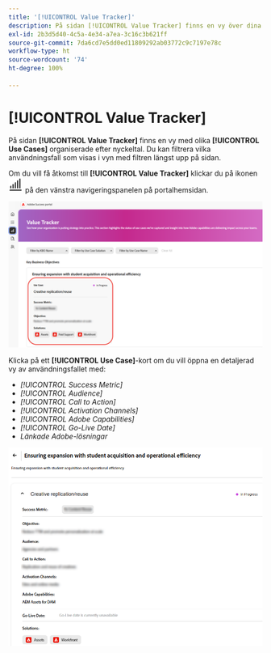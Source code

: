 ```yaml
---
title: '[!UICONTROL Value Tracker]'
description: På sidan [!UICONTROL Value Tracker] finns en vy över dina [!UICONTROL Use Cases] organiserade efter nyckeltal.
exl-id: 2b3d5d40-4c5a-4e34-a7ea-3c16c3b621ff
source-git-commit: 7da6cd7e5dd0ed11809292ab03772c9c7197e78c
workflow-type: ht
source-wordcount: '74'
ht-degree: 100%

---
```


# [!UICONTROL Value Tracker]

På sidan **[!UICONTROL Value Tracker]** finns en vy med olika **[!UICONTROL Use Cases]** organiserade efter nyckeltal. Du kan filtrera vilka användningsfall som visas i vyn med filtren längst upp på sidan.

Om du vill få åtkomst till **[!UICONTROL Value Tracker]** klickar du på ikonen ![value-tracker-icon](/help/adobe-success-portal/assets/value-tracker-icon.png) på den vänstra navigeringspanelen på portalhemsidan.

![value-tracker-landing-page](/help/adobe-success-portal/assets/value-tracker-landing-page.png)

Klicka på ett **[!UICONTROL Use Case]**-kort om du vill öppna en detaljerad vy av användningsfallet med:

* *[!UICONTROL Success Metric]*
* *[!UICONTROL Audience]*
* *[!UICONTROL Call to Action]*
* *[!UICONTROL Activation Channels]*
* *[!UICONTROL Adobe Capabilities]*
* *[!UICONTROL Go-Live Date]*
* *Länkade Adobe-lösningar*

![value-tracker-use-case-example](/help/adobe-success-portal/assets/value-tracker-use-case-example.png)
